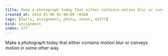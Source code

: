 ```yaml
---
title: Make a photograph today that either contains motion blur or conveys motion in some other way.
created_at: 2014-01-06 01:00:00 +0100
tags: [daily, assignment, photo, shoot, ds577]
kind: assignment
index: 577
---
```


Make a photograph today that either contains motion blur or conveys motion in some other way.

